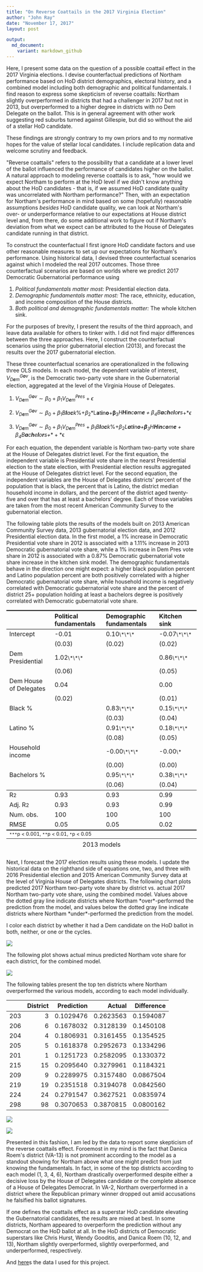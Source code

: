 ```yaml
---
title: "On Reverse Coattails in the 2017 Virginia Election"
author: "John Ray"
date: "November 17, 2017"
layout: post

output: 
  md_document:
    variant: markdown_github
---
```


Here, I present some data on the question of a possible coattail effect in the 2017 Virginia elections. I devise counterfactual predictions of Northam performance based on HoD district demographics, electoral history, and a combined model including both demographic and political fundamentals. I find reason to express some skepticism of reverse coattails: Northam slightly overperformed in districts that had a challenger in 2017 but not in 2013, but overperformed to a higher degree in districts with no Dem Delegate on the ballot. This is in general agreement with other work suggesting red suburbs turned against Gillespie, but did so without the aid of a stellar HoD candidate.

These findings are strongly contrary to my own priors and to my normative hopes for the value of stellar local candidates. I include replication data and welcome scrutiny and feedback.

"Reverse coattails" refers to the possibility that a candidate at a lower level of the ballot influenced the performance of candidates higher on the ballot. A natural approach to modeling reverse coattails is to ask, "how would we expect Northam to perform at the HoD level if we didn't know anything about the HoD candidates - that is, if we assumed HoD candidate quality was uncorrelated with Northam performance?" Then, with an expectation for Northam's performance in mind based on some (hopefully) reasonable assumptions *besides* HoD candidate quality, we can look at Northam's over- or underperformance relative to our expectations at House district level and, from there, do some additional work to figure out if Northam's deviation from what we expect can be attributed to the House of Delegates candidate running in that district.

To construct the counterfactual I first ignore HoD candidate factors and use other reasonable measures to set up our expectations for Northam's performance. Using historical data, I devised three counterfactual scenarios against which I modeled the real 2017 outcomes. Those three counterfactual scenarios are based on worlds where we predict 2017 Democratic Gubernatorial performance using

1.  *Political fundamentals matter most:* Presidential election data.
2.  *Demographic fundamentals matter most:* The race, ethnicity, education, and income composition of the House districts.
3.  *Both political and demographic fundamentals matter:* The whole kitchen sink.

For the purposes of brevity, I present the results of the third approach, and leave data available for others to tinker with. I did not find major differences between the three approaches. Here, I construct the counterfactual scenarios using the prior gubernatorial election (2013), and forecast the results over the 2017 gubernatorial election.

These three counterfactual scenarios are operationalized in the following three OLS models. In each model, the dependent variable of interest, *V*<sub>*D**e**m*</sub><sup>*G**o**v*</sup>, is the Democratic two-party vote share in the Gubernatorial election, aggregated at the level of the Virginia House of Delegates.

1.  *V*<sub>*D**e**m*</sub><sup>*G**o**v*</sup> ∼ *β*<sub>0</sub> + *β*<sub>1</sub>*V*<sub>*D**e**m*</sub><sup>*P**r**es*</sup> + *ϵ*

2.  *V*<sub>*D**e**m*</sub><sup>*G**o**v*</sup> ∼ *β*<sub>0</sub> + *β*<sub>1</sub>*B**l**a**c**k*%+*β*<sub>2</sub>*L**a**t**i**n**o**+**β**<sub>3</sub>*H**H**i**n**c**o**m**e** + *β*<sub>4</sub>*B**a**c**h**e**l**o**r**s**+**ϵ*

3.  *V*<sub>*D**e**m*</sub><sup>*G**o**v*</sup> ∼ *β*<sub>0</sub> + *β*<sub>1</sub>*V*<sub>*D**e**m*</sub><sup>*P**r**es*</sup> + *β*<sub>1</sub>*B**l**a**c**k*%+*β*<sub>2</sub>*L**a**t**i**n**o**+**β**<sub>3</sub>*H**H**i**n**c**o**m**e** + *β*<sub>4</sub>*B**a**c**h**e**l**o**r**s**+** + *ϵ

For each equation, the dependent variable is Northam two-party vote share at the House of Delegates district level. For the first equation, the independent variable is Presidential vote share in the nearst Presidential election to the state election, with Presidential election results aggregated at the House of Delegates district level. For the second equation, the independent variables are the House of Delegates districts' percent of the population that is black, the percent that is Latino, the district median household income in dollars, and the percent of the district aged twenty-five and over that has at least a bachelors' degree. Each of those variables are taken from the most recent American Community Survey to the gubernatorial election.

The following table plots the results of the models built on 2013 American Community Survey data, 2013 gubernatorial election data, and 2012 Presidential election data. In the first model, a 1% increase in Democratic Presidential vote share in 2012 is associated with a 1.11% increase in 2013 Democratic gubernatorial vote share, while a 1% increase in Dem Pres vote share in 2012 is associated with a 0.87% Democratic gubernatorial vote share increase in the kitchen sink model. The demographic fundamentals behave in the direction one might expect: a higher black population percent and Latino population percent are both positively correlated with a higher Democratic gubernatorial vote share, while household income is negatively correlated with Democratic gubernatorial vote share and the percent of district 25+ population holding at least a bachelors degree is positively correlated with Democratic gubernatorial vote share.

<table cellspacing="0" align="center" style="border: none;">
<caption align="bottom" style="margin-top:0.3em;">
2013 models
</caption>
<tr>
<th style="text-align: left; border-top: 2px solid black; border-bottom: 1px solid black; padding-right: 12px;">
<b></b>
</th>
<th style="text-align: left; border-top: 2px solid black; border-bottom: 1px solid black; padding-right: 12px;">
<b>Political fundamentals</b>
</th>
<th style="text-align: left; border-top: 2px solid black; border-bottom: 1px solid black; padding-right: 12px;">
<b>Demographic fundamentals</b>
</th>
<th style="text-align: left; border-top: 2px solid black; border-bottom: 1px solid black; padding-right: 12px;">
<b>Kitchen sink</b>
</th>
</tr>
<tr>
<td style="padding-right: 12px; border: none;">
Intercept
</td>
<td style="padding-right: 12px; border: none;">
-0.01
</td>
<td style="padding-right: 12px; border: none;">
0.10<sup style="vertical-align: 0px;">\*\*\*</sup>
</td>
<td style="padding-right: 12px; border: none;">
-0.07<sup style="vertical-align: 0px;">\*\*\*</sup>
</td>
</tr>
<tr>
<td style="padding-right: 12px; border: none;">
</td>
<td style="padding-right: 12px; border: none;">
(0.03)
</td>
<td style="padding-right: 12px; border: none;">
(0.02)
</td>
<td style="padding-right: 12px; border: none;">
(0.02)
</td>
</tr>
<tr>
<td style="padding-right: 12px; border: none;">
Dem Presidential
</td>
<td style="padding-right: 12px; border: none;">
1.02<sup style="vertical-align: 0px;">\*\*\*</sup>
</td>
<td style="padding-right: 12px; border: none;">
</td>
<td style="padding-right: 12px; border: none;">
0.86<sup style="vertical-align: 0px;">\*\*\*</sup>
</td>
</tr>
<tr>
<td style="padding-right: 12px; border: none;">
</td>
<td style="padding-right: 12px; border: none;">
(0.06)
</td>
<td style="padding-right: 12px; border: none;">
</td>
<td style="padding-right: 12px; border: none;">
(0.05)
</td>
</tr>
<tr>
<td style="padding-right: 12px; border: none;">
Dem House of Delegates
</td>
<td style="padding-right: 12px; border: none;">
0.04
</td>
<td style="padding-right: 12px; border: none;">
</td>
<td style="padding-right: 12px; border: none;">
0.00
</td>
</tr>
<tr>
<td style="padding-right: 12px; border: none;">
</td>
<td style="padding-right: 12px; border: none;">
(0.02)
</td>
<td style="padding-right: 12px; border: none;">
</td>
<td style="padding-right: 12px; border: none;">
(0.01)
</td>
</tr>
<tr>
<td style="padding-right: 12px; border: none;">
Black %
</td>
<td style="padding-right: 12px; border: none;">
</td>
<td style="padding-right: 12px; border: none;">
0.83<sup style="vertical-align: 0px;">\*\*\*</sup>
</td>
<td style="padding-right: 12px; border: none;">
0.15<sup style="vertical-align: 0px;">\*\*\*</sup>
</td>
</tr>
<tr>
<td style="padding-right: 12px; border: none;">
</td>
<td style="padding-right: 12px; border: none;">
</td>
<td style="padding-right: 12px; border: none;">
(0.03)
</td>
<td style="padding-right: 12px; border: none;">
(0.04)
</td>
</tr>
<tr>
<td style="padding-right: 12px; border: none;">
Latino %
</td>
<td style="padding-right: 12px; border: none;">
</td>
<td style="padding-right: 12px; border: none;">
0.91<sup style="vertical-align: 0px;">\*\*\*</sup>
</td>
<td style="padding-right: 12px; border: none;">
0.18<sup style="vertical-align: 0px;">\*\*\*</sup>
</td>
</tr>
<tr>
<td style="padding-right: 12px; border: none;">
</td>
<td style="padding-right: 12px; border: none;">
</td>
<td style="padding-right: 12px; border: none;">
(0.08)
</td>
<td style="padding-right: 12px; border: none;">
(0.05)
</td>
</tr>
<tr>
<td style="padding-right: 12px; border: none;">
Household income
</td>
<td style="padding-right: 12px; border: none;">
</td>
<td style="padding-right: 12px; border: none;">
-0.00<sup style="vertical-align: 0px;">\*\*\*</sup>
</td>
<td style="padding-right: 12px; border: none;">
-0.00<sup style="vertical-align: 0px;">\*</sup>
</td>
</tr>
<tr>
<td style="padding-right: 12px; border: none;">
</td>
<td style="padding-right: 12px; border: none;">
</td>
<td style="padding-right: 12px; border: none;">
(0.00)
</td>
<td style="padding-right: 12px; border: none;">
(0.00)
</td>
</tr>
<tr>
<td style="padding-right: 12px; border: none;">
Bachelors %
</td>
<td style="padding-right: 12px; border: none;">
</td>
<td style="padding-right: 12px; border: none;">
0.95<sup style="vertical-align: 0px;">\*\*\*</sup>
</td>
<td style="padding-right: 12px; border: none;">
0.38<sup style="vertical-align: 0px;">\*\*\*</sup>
</td>
</tr>
<tr>
<td style="padding-right: 12px; border: none;">
</td>
<td style="padding-right: 12px; border: none;">
</td>
<td style="padding-right: 12px; border: none;">
(0.06)
</td>
<td style="padding-right: 12px; border: none;">
(0.04)
</td>
</tr>
<tr>
<td style="border-top: 1px solid black;">
R<sup style="vertical-align: 0px;">2</sup>
</td>
<td style="border-top: 1px solid black;">
0.93
</td>
<td style="border-top: 1px solid black;">
0.93
</td>
<td style="border-top: 1px solid black;">
0.99
</td>
</tr>
<tr>
<td style="padding-right: 12px; border: none;">
Adj. R<sup style="vertical-align: 0px;">2</sup>
</td>
<td style="padding-right: 12px; border: none;">
0.93
</td>
<td style="padding-right: 12px; border: none;">
0.93
</td>
<td style="padding-right: 12px; border: none;">
0.99
</td>
</tr>
<tr>
<td style="padding-right: 12px; border: none;">
Num. obs.
</td>
<td style="padding-right: 12px; border: none;">
100
</td>
<td style="padding-right: 12px; border: none;">
100
</td>
<td style="padding-right: 12px; border: none;">
100
</td>
</tr>
<tr>
<td style="border-bottom: 2px solid black;">
RMSE
</td>
<td style="border-bottom: 2px solid black;">
0.05
</td>
<td style="border-bottom: 2px solid black;">
0.05
</td>
<td style="border-bottom: 2px solid black;">
0.02
</td>
</tr>
<tr>
<td style="padding-right: 12px; border: none;" colspan="5">
<span style="font-size:0.8em"><sup style="vertical-align: 0px;">***</sup>p &lt; 0.001, <sup style="vertical-align: 0px;">**</sup>p &lt; 0.01, <sup style="vertical-align: 0px;">*</sup>p &lt; 0.05</span>
</td>
</tr>
</table>
Next, I forecast the 2017 election results using these models. I update the historical data on the righthand side of equations one, two, and three with 2016 Presidential election and 2015 American Community Survey data at the level of Virginia House of Delegates districts. The following chart plots predicted 2017 Northam two-party vote share by district vs. actual 2017 Northam two-party vote share, using the combined model. Values above the dotted gray line indicate districts where Northam *over*-performed the prediction from the model, and values below the dotted gray line indicate districts where Northam *under*-performed the prediction from the model.

I color each district by whether it had a Dem candidate on the HoD ballot in both, neither, or one or the cycles.

![](2017/11/19/figure/plots-1.png)

The following plot shows actual minus predicted Northam vote share for each district, for the combined model.

![](2017/11/19/figure/diff-1.png)

The following tables present the top ten districts where Northam overperformed the various models, according to each model individually.

|     |  District|  Prediction|     Actual|  Difference|
|-----|---------:|-----------:|----------:|-----------:|
| 203 |         3|   0.1029476|  0.2623563|   0.1594087|
| 206 |         6|   0.1678032|  0.3128139|   0.1450108|
| 204 |         4|   0.1806931|  0.3161455|   0.1354525|
| 205 |         5|   0.1618378|  0.2952673|   0.1334296|
| 201 |         1|   0.1251723|  0.2582095|   0.1330372|
| 215 |        15|   0.2095640|  0.3279961|   0.1184321|
| 209 |         9|   0.2289975|  0.3157480|   0.0867504|
| 219 |        19|   0.2351518|  0.3194078|   0.0842560|
| 224 |        24|   0.2791547|  0.3627521|   0.0835974|
| 298 |        98|   0.3070653|  0.3870815|   0.0800162|

![](2017/11/19/figure/unnamed-chunk-2-1.png)

![](2017/11/19/figure/unnamed-chunk-3-1.png)

Presented in this fashion, I am led by the data to report some skepticism of the reverse coattails effect. Foroemost in my mind is the fact that Danica Roem's district (VA-13) is not prominent according to the model as a standout showing for Northam above what one might predict from just knowing the fundamentals. In fact, in some of the top districts according to each model (1, 3, 4, 6), Northam drastically overperformed despite either a decisive loss by the House of Delegates candidate or the complete absence of a House of Delegates Democrat. In VA-2, Northam overperformed in a district where the Republican primary winner dropped out amid accusations he falsified his ballot signatures.

If one defines the coattails effect as a superstar HoD candidate elevating the Gubernatorial candidates, the results are mixed at best. In some districts, Northam appeared to overperform the prediction without any Democrat on the HoD ballot at all. In the HoD districts of Democratic superstars like Chris Hurst, Wendy Gooditis, and Danica Roem (10, 12, and 13), Northam slightly overperformed, slightly overperformed, and underperformed, respectively.

And [here](https://johnlray.github.io/2017/11/19/figure/va_long.csv)s the data I used for this project.